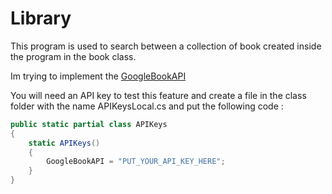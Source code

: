 # Library

This program is used to search between a collection of book created inside the program in the book class.

Im trying to implement the [GoogleBookAPI](https://developers.google.com/books)

You will need an API key to test this feature and create a file in the class folder with the name APIKeysLocal.cs and put the following code :
```CS
public static partial class APIKeys
{
    static APIKeys()
    {
        GoogleBookAPI = "PUT_YOUR_API_KEY_HERE";
    }
}
```

